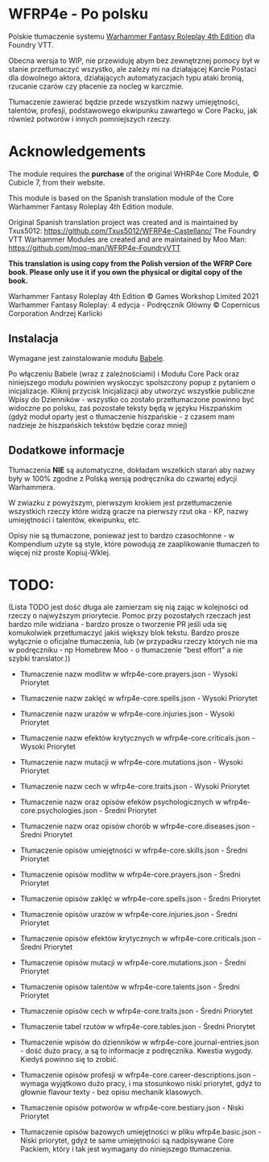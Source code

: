 # WFRP4e - Po polsku

Polskie tłumaczenie systemu [Warhammer Fantasy Roleplay 4th Edition](https://foundryvtt.com/packages/wfrp4e) dla Foundry VTT.

Obecna wersja to WIP, nie przewiduję abym bez zewnętrznej pomocy był w stanie przetłumaczyć wszystko, ale zależy mi na działającej Karcie Postaci dla dowolnego aktora, działających automatyzacjach typu ataki bronią, rzucanie czarów czy płacenie za nocleg w karczmie.

Tłumaczenie zawierać będzie przede wszystkim nazwy umiejętności, talentów, profesji, podstawowego ekwipunku zawartego w Core Packu, jak również potworów i innych pomniejszych rzeczy.

# Acknowledgements

The module requires the **purchase** of the original WHRP4e Core Module, © Cubicle 7, from their website. 

This module is based on the Spanish translation module of the Core Warhammer Fantasy Roleplay 4th Edition module.

Original Spanish translation project was created and is maintained by Txus5012: https://github.com/Txus5012/WFRP4e-Castellano/
The Foundry VTT Warhammer Modules are created and are maintained by Moo Man: https://github.com/moo-man/WFRP4e-FoundryVTT

**This translation is using copy from the Polish version of the WFRP Core book. Please only use it if you own the physical or digital copy of the book.**

Warhammer Fantasy Roleplay 4th Edition © Games Workshop Limited 2021
Warhammer Fantasy Roleplay: 4 edycja - Podręcznik Główny © Copernicus Corporation Andrzej Karlicki



## Instalacja

Wymagane jest zainstalowanie modułu [Babele](https://gitlab.com/riccisi/foundryvtt-babele).

Po włączeniu Babele (wraz z zależnościami) i Modułu Core Pack oraz niniejszego modułu powinien wyskoczyc spolszczony popup z pytaniem o inicjalizacje. Kliknij przycisk Inicjalizacji aby utworzyć wszystkie publiczne Wpisy do Dzienników - wszystko co zostało przetłumaczone powinno być widoczne po polsku, zaś pozostałe teksty będą w języku Hiszpańskim (gdyż moduł oparty jest o tłumaczenie hiszpańskie - z czasem mam nadzieje że hiszpańskich tekstów będzie coraz mniej)

## Dodatkowe informacje

Tłumaczenia **NIE** są automatyczne, dokładam wszelkich starań aby nazwy były w 100% zgodne z Polską wersją podręcznika do czwartej edycji Warhammera.

W zwiazku z powyższym, pierwszym krokiem jest przetłumaczenie wszystkich rzeczy które widzą gracze na pierwszy rzut oka - KP, nazwy umiejętności i talentów, ekwipunku, etc.

Opisy nie są tłumaczone, ponieważ jest to bardzo czasochłonne - w Kompendium użyte są style, które powodują ze zaaplikowanie tłumaczeń to więcej niż proste Kopiuj-Wklej.

# TODO:
(Lista TODO jest dość długa ale zamierzam się nią zając w kolejności od rzeczy o najwyższym priorytecie. Pomoc przy pozostałych rzeczach jest bardzo mile widziana - bardzo prosze o tworzenie PR jeśli uda się komukolwiek przetłumaczyć jakiś większy blok tekstu. Bardzo prosze wyłącznie o oficjalne tłumaczenia, lub (w przypadku rzeczy których nie ma w podręczniku - np Homebrew Moo - o tłumaczenie "best effort" a nie szybki translator.))
- Tłumaczenie nazw modlitw w wfrp4e-core.prayers.json - Wysoki Priorytet
- Tłumaczenie nazw zaklęć w wfrp4e-core.spells.json - Wysoki Priorytet
- Tłumaczenie nazw urazów w wfrp4e-core.injuries.json - Wysoki Priorytet
- Tłumaczenie nazw efektów krytycznych w wfrp4e-core.criticals.json - Wysoki Priorytet
- Tłumaczenie nazw mutacji w wfrp4e-core.mutations.json - Wysoki Priorytet
- Tłumaczenie nazw cech w wfrp4e-core.traits.json - Wysoki Priorytet

- Tłumaczenie nazw oraz opisów efeków psychologicznych w wfrp4e-core.psychologies.json - Średni Priorytet
- Tłumaczenie nazw oraz opisów chorób w wfrp4e-core.diseases.json - Średni Priorytet

- Tłumaczenie opisów umiejętności w wfrp4e-core.skills.json - Średni Priorytet
- Tłumaczenie opisów modlitw w wfrp4e-core.prayers.json - Średni Priorytet
- Tłumaczenie opisów zaklęć w wfrp4e-core.spells.json - Średni Priorytet
- Tłumaczenie opisów urazów w wfrp4e-core.injuries.json - Średni Priorytet
- Tłumaczenie opisów efektów krytycznych w wfrp4e-core.criticals.json - Średni Priorytet
- Tłumaczenie opisów mutacji w wfrp4e-core.mutations.json - Średni Priorytet
- Tłumaczenie opisów talentów w wfrp4e-core.talents.json - Średni Priorytet
- Tłumaczenie opisów cech w wfrp4e-core.traits.json - Średni Priorytet

- Tłumaczenie tabel rzutów w wfrp4e-core.tables.json - Średni Priorytet

- Tłumaczenie wpisów do dzienników w wfrp4e-core.journal-entries.json - dość dużo pracy, a są to informacje z podręcznika. Kwestia wygody. Kiedyś powinno się to zrobić.
- Tłumaczenie opisów profesji w wfrp4e-core.career-descriptions.json - wymaga wyjątkowo dużo pracy, i ma stosunkowo niski priorytet, gdyż to głownie flavour texty - bez opisu mechanik klasowych.
- Tłumaczenie opisów potworów w wfrp4e-core.bestiary.json - Niski Priorytet
- Tłumaczenie opisów bazowych umiejętności w pliku wfrp4e.basic.json - Niski priorytet, gdyż te same umiejętności są nadpisywane Core Packiem, który i tak jest wymagany do niniejszego tłumaczenia.